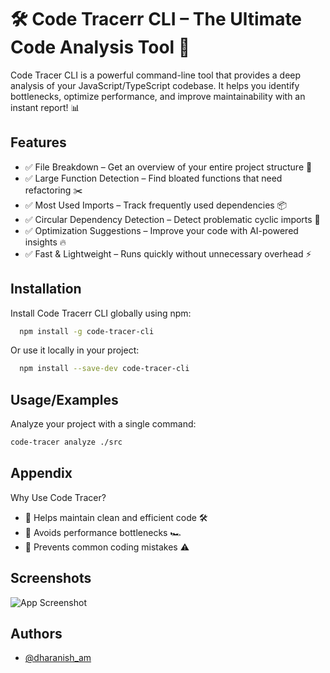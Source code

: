 
# 🛠️ Code Tracerr CLI – The Ultimate Code Analysis Tool 🚀

Code Tracer CLI is a powerful command-line tool that provides a deep analysis of your JavaScript/TypeScript codebase.
It helps you identify bottlenecks, optimize performance, and improve maintainability with an instant report! 📊


## Features

- ✅ File Breakdown – Get an overview of your entire project structure 📁
- ✅ Large Function Detection – Find bloated functions that need refactoring ✂️
- ✅ Most Used Imports – Track frequently used dependencies 📦
- ✅ Circular Dependency Detection – Detect problematic cyclic imports 🔄
- ✅ Optimization Suggestions – Improve your code with AI-powered insights 🔥
- ✅ Fast & Lightweight – Runs quickly without unnecessary overhead ⚡


## Installation

Install Code Tracerr CLI globally using npm:

```bash
  npm install -g code-tracer-cli
```
Or use it locally in your project:

```bash
  npm install --save-dev code-tracer-cli
```


    
## Usage/Examples

Analyze your project with a single command:

```bash
code-tracer analyze ./src
```


## Appendix

Why Use Code Tracer?

 - 🔹 Helps maintain clean and efficient code 🛠
 - 🔹 Avoids performance bottlenecks 🏎
 - 🔹 Prevents common coding mistakes ⚠️

## Screenshots

![App Screenshot](https://via.placeholder.com/468x300?text=App+Screenshot+Here)


## Authors

- [@dharanish_am](https://github.com/Dharanish-AM/)

